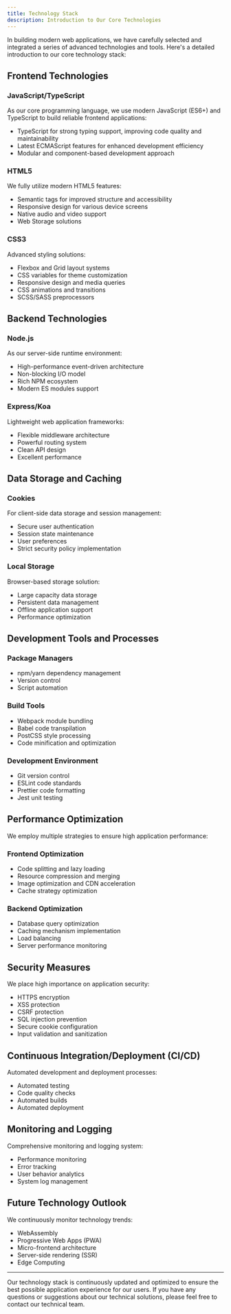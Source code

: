 ```yaml
---
title: Technology Stack
description: Introduction to Our Core Technologies
---
```


In building modern web applications, we have carefully selected and integrated a series of advanced technologies and tools. Here's a detailed introduction to our core technology stack:

## Frontend Technologies

### JavaScript/TypeScript
As our core programming language, we use modern JavaScript (ES6+) and TypeScript to build reliable frontend applications:
- TypeScript for strong typing support, improving code quality and maintainability
- Latest ECMAScript features for enhanced development efficiency
- Modular and component-based development approach

### HTML5
We fully utilize modern HTML5 features:
- Semantic tags for improved structure and accessibility
- Responsive design for various device screens
- Native audio and video support
- Web Storage solutions

### CSS3
Advanced styling solutions:
- Flexbox and Grid layout systems
- CSS variables for theme customization
- Responsive design and media queries
- CSS animations and transitions
- SCSS/SASS preprocessors

## Backend Technologies

### Node.js
As our server-side runtime environment:
- High-performance event-driven architecture
- Non-blocking I/O model
- Rich NPM ecosystem
- Modern ES modules support

### Express/Koa
Lightweight web application frameworks:
- Flexible middleware architecture
- Powerful routing system
- Clean API design
- Excellent performance

## Data Storage and Caching

### Cookies
For client-side data storage and session management:
- Secure user authentication
- Session state maintenance
- User preferences
- Strict security policy implementation

### Local Storage
Browser-based storage solution:
- Large capacity data storage
- Persistent data management
- Offline application support
- Performance optimization

## Development Tools and Processes

### Package Managers
- npm/yarn dependency management
- Version control
- Script automation

### Build Tools
- Webpack module bundling
- Babel code transpilation
- PostCSS style processing
- Code minification and optimization

### Development Environment
- Git version control
- ESLint code standards
- Prettier code formatting
- Jest unit testing

## Performance Optimization

We employ multiple strategies to ensure high application performance:

### Frontend Optimization
- Code splitting and lazy loading
- Resource compression and merging
- Image optimization and CDN acceleration
- Cache strategy optimization

### Backend Optimization
- Database query optimization
- Caching mechanism implementation
- Load balancing
- Server performance monitoring

## Security Measures

We place high importance on application security:

- HTTPS encryption
- XSS protection
- CSRF protection
- SQL injection prevention
- Secure cookie configuration
- Input validation and sanitization

## Continuous Integration/Deployment (CI/CD)

Automated development and deployment processes:

- Automated testing
- Code quality checks
- Automated builds
- Automated deployment

## Monitoring and Logging

Comprehensive monitoring and logging system:

- Performance monitoring
- Error tracking
- User behavior analytics
- System log management

## Future Technology Outlook

We continuously monitor technology trends:

- WebAssembly
- Progressive Web Apps (PWA)
- Micro-frontend architecture
- Server-side rendering (SSR)
- Edge Computing

---

Our technology stack is continuously updated and optimized to ensure the best possible application experience for our users. If you have any questions or suggestions about our technical solutions, please feel free to contact our technical team. 